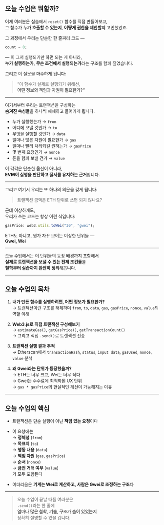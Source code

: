 ## 오늘 수업은 뭐할까?

어제 여러분은 실습에서 `reset()` 함수를 직접 만들어보고,  
그 함수가 **누가 호출할 수 있는지**, **어떻게 권한을 제한할지** 고민했었죠.

그 과정에서 우리는 단순한 한 줄짜리 코드 —

```js
count = 0;
```

— 이 그저 실행되기만 하면 되는 게 아니라,  
**누가 실행하는가**, **무슨 조건에서 실행되는가**라는 구조를 함께 짚었습니다.

그리고 이 질문을 마주하게 됩니다:

> “이 함수가 실제로 실행되기 위해선,  
> **어떤 정보와 책임과 자원이 필요한가?”**

---

여기서부터 우리는 트랜잭션을 구성하는  
**숨겨진 속성들**을 하나씩 해체하고 들어가게 됩니다.

- 누가 실행했는가 → `from`
- 어디에 보낼 것인가 → `to`
- 무엇을 실행할 것인가 → `data`
- 얼마나 많은 자원이 필요한가 → `gas`
- 얼마나 빨리 처리되길 원하는가 → `gasPrice`
- 몇 번째 요청인가 → `nonce`
- 돈을 함께 보낼 건가 → `value`

이 각각은 단순한 옵션이 아니라,  
**EVM이 실행을 판단하고 질서를 유지하는 근거**입니다.

---

그리고 여기서 우리는 또 하나의 의문을 갖게 됩니다:

> 트랜잭션 금액은 ETH 단위로 쓰면 되지 않나요?

근데 이상하게도,  
우리가 쓰는 코드는 항상 이런 식입니다:

```js
gasPrice: web3.utils.toWei("30", "gwei");
```

ETH도 아니고, 뭔가 자꾸 보이는 이상한 단위들 —  
**Gwei, Wei**

---

오늘 수업에서는 이 단위들의 등장 배경까지 포함해서  
**실제로 트랜잭션을 보낼 수 있는 전제 조건들**을  
**철학부터 실습까지 완전히 정리**해봅니다.

---

## 오늘 수업의 목차

1. **내가 만든 함수를 실행하려면, 어떤 정보가 필요한가?**  
   → 트랜잭션이란 구조를 해체하며 `from`, `to`, `data`, `gas`, `gasPrice`, `nonce`, `value`의 역할 이해

2. **Web3.js로 직접 트랜잭션 구성해보기**  
   → `estimateGas()`, `getGasPrice()`, `getTransactionCount()`  
   → 그리고 직접 `.send()`로 트랜잭션 전송

3. **트랜잭션 실행 결과 추적**  
   → Etherscan에서 `transactionHash`, `status`, `input data`, `gasUsed`, `nonce`, `value` 분석

4. **왜 Gwei라는 단위가 등장했을까?**  
   → ETH는 너무 크고, Wei는 너무 작다  
   → Gwei는 수수료에 최적화된 UX 단위  
   → `gas * gasPrice`의 현실적인 계산이 가능해지는 이유

---

## 오늘 수업의 핵심

- 트랜잭션은 단순 실행이 아닌 **책임 있는 요청**이다
- 이 요청에는  
  → **정체성** (`from`)  
  → **목표지** (`to`)  
  → **행동 내용** (`data`)  
  → **책임 자원** (`gas`, `gasPrice`)  
  → **순서** (`nonce`)  
  → **금전 거래 여부** (`value`)  
  가 모두 포함된다

- 이더리움은 **기계는 Wei로 계산하고, 사람은 Gwei로 조정하는 구조**다

---

> 오늘 수업이 끝날 때쯤 여러분은  
> `.send()`라는 한 줄에  
> **얼마나 많은 철학, 기술, 구조가 숨어 있었는지**  
> 정확히 설명할 수 있을 겁니다.
